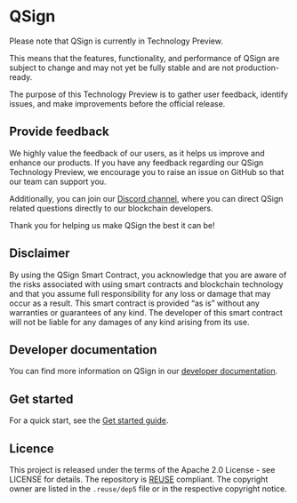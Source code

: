 # QSign

Please note that QSign is currently in Technology Preview.

This means that the features, functionality, and performance of QSign are subject to change and may not yet be fully stable and are not production-ready.

The purpose of this Technology Preview is to gather user feedback, identify issues, and make improvements before the official release.

## Provide feedback

We highly value the feedback of our users, as it helps us improve and enhance our products. If you have any feedback regarding our QSign Technology Preview, we encourage you to raise an issue on GitHub so that our team can support you.

Additionally, you can join our [Discord channel](https://discord.com/invite/zPZR896ZE4), where you can direct QSign related questions directly to our blockchain developers.

Thank you for helping us make QSign the best it can be!

## Disclaimer

By using the QSign Smart Contract, you acknowledge that you are aware of the risks associated with using smart contracts and blockchain technology and that you assume full responsibility for any loss or damage that may occur as a result. This smart contract is provided “as is” without any warranties or guarantees of any kind. The developer of this smart contract will not be liable for any damages of any kind arising from its use.

## Developer documentation

You can find more information on QSign in our [developer documentation](https://developers.qredo.com/developer-guides/qsign).

## Get started

For a quick start, see the [Get started guide](https://developers.qredo.com/developer-guides/qsign).

## Licence

This project is released under the terms of the Apache 2.0 License - see LICENSE for details.
The repository is [REUSE](https://reuse.software) compliant. The copyright owner are listed in the `.reuse/dep5` file or in the respective copyright notice.  
